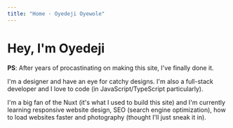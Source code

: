 ```yaml
---
title: "Home · Oyedeji Oyewole"
---
```


# Hey, I'm Oyedeji

**PS**: After years of procastinating on making this site, I've finally done it.

I'm a designer and have an eye for catchy designs. I'm also a full-stack developer and I love to code (in JavaScript/TypeScript particularly).

I'm a big fan of the Nuxt (it's what I used to build this site) and I'm currently learning responsive website design, SEO (search engine optimization), how to load websites faster and photography (thought I'll just sneak it in).
